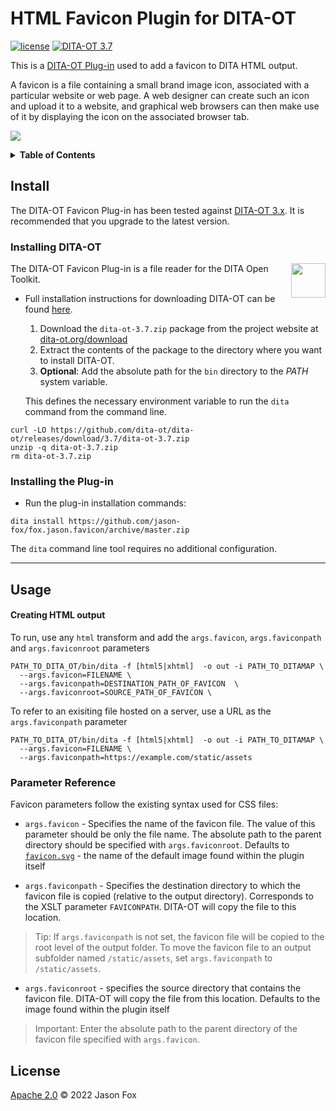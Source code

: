 # HTML Favicon Plugin for DITA-OT

[![license](https://img.shields.io/github/license/jason-fox/fox.jason.favicon.svg)](http://www.apache.org/licenses/LICENSE-2.0)
[![DITA-OT 3.7](https://img.shields.io/badge/DITA--OT-3.7-blue.svg)](http://www.dita-ot.org/3.7)

This is a [DITA-OT Plug-in](https://www.dita-ot.org/plugins) used to add a favicon to DITA HTML output.

A favicon is a file containing a small brand image icon, associated with a particular website or web page.  A web designer
can create such an icon and  upload it to a website, and graphical web browsers can then make use of it by displaying the icon 
on the associated browser tab.

![](https://jason-fox.github.io/fox.jason.favicon/favicon.png)

<details>
<summary><strong>Table of Contents</strong></summary>

-   [Background](#background)
-   [Install](#install)
    -   [Installing DITA-OT](#installing-dita-ot)
    -   [Installing the Plug-in](#installing-the-plug-in)
-   [Usage](#usage)
-   [License](#license)

</details>

## Install

The DITA-OT Favicon Plug-in  has been tested against [DITA-OT 3.x](http://www.dita-ot.org/download). It is recommended
that you upgrade to the latest version.

### Installing DITA-OT

<a href="https://www.dita-ot.org"><img src="https://www.dita-ot.org/images/dita-ot-logo.svg" align="right" height="55"></a>

The DITA-OT Favicon Plug-in  is a file reader for the DITA Open Toolkit.

-   Full installation instructions for downloading DITA-OT can be found
    [here](https://www.dita-ot.org/3.7/topics/installing-client.html).

    1.  Download the `dita-ot-3.7.zip` package from the project website at
        [dita-ot.org/download](https://www.dita-ot.org/download)
    2.  Extract the contents of the package to the directory where you want to install DITA-OT.
    3.  **Optional**: Add the absolute path for the `bin` directory to the _PATH_ system variable.

    This defines the necessary environment variable to run the `dita` command from the command line.

```console
curl -LO https://github.com/dita-ot/dita-ot/releases/download/3.7/dita-ot-3.7.zip
unzip -q dita-ot-3.7.zip
rm dita-ot-3.7.zip
```

### Installing the Plug-in

-   Run the plug-in installation commands:

```console
dita install https://github.com/jason-fox/fox.jason.favicon/archive/master.zip
```

The `dita` command line tool requires no additional configuration.

---


## Usage


#### Creating HTML output

To run, use any `html` transform and add the `args.favicon`, `args.faviconpath` and `args.faviconroot` parameters

```console
PATH_TO_DITA_OT/bin/dita -f [html5|xhtml]  -o out -i PATH_TO_DITAMAP \
  --args.favicon=FILENAME \
  --args.faviconpath=DESTINATION_PATH_OF_FAVICON  \
  --args.faviconroot=SOURCE_PATH_OF_FAVICON \
```

To refer to an exisiting file hosted on a server, use a URL as the `args.faviconpath` parameter

```console
PATH_TO_DITA_OT/bin/dita -f [html5|xhtml]  -o out -i PATH_TO_DITAMAP \
  --args.favicon=FILENAME \
  --args.faviconpath=https://example.com/static/assets
```

### Parameter Reference

Favicon parameters follow the existing syntax used for CSS files:

-  `args.favicon` - Specifies the name of the favicon file. The value of this parameter should be only the file name. The absolute path
    to the parent directory should be specified with `args.faviconroot`. Defaults to [`favicon.svg`](/includes/favicon.svg) - the name of
    the default image found within the plugin itself

-  `args.faviconpath` - Specifies the destination directory to which the favicon file is copied (relative to the output directory). Corresponds
    to the XSLT parameter `FAVICONPATH`. DITA-OT will copy the file to this location.

> Tip: If `args.faviconpath` is not set, the favicon file will be copied to the root level of the 
> output folder. To move the favicon file to an output subfolder named `/static/assets`, set 
> `args.faviconpath` to `/static/assets`.

-  `args.faviconroot` - specifies the source directory that contains the favicon file.
    DITA-OT will copy the file from this location. Defaults to the image found within the plugin itself

> Important: Enter the absolute path to the parent directory of the favicon file specified with 
> `args.favicon`.

## License

[Apache 2.0](LICENSE) © 2022 Jason Fox
